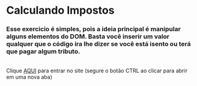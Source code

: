 # Calculando Impostos
### Esse exercicio é simples, pois a ideia principal é manipular alguns elementos do DOM. Basta você inserir um valor  qualquer que o código ira lhe dizer se você está isento ou terá que pagar algum tributo.
<br>
Clique <a href="https://paulo-cidrao.github.io/Calculando-impostos/">AQUI</a> para entrar no site (segure o botão CTRL ao clicar para abrir em uma nova aba)
